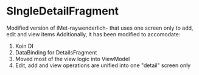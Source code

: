 # SIngleDetailFragment
Modified version of iMet-raywenderlich- that uses one screen only to add, edit and view items
Additionally, it has been modified to accomodate:
  1. Koin DI
  2. DataBinding for DetailsFragment
  3. Moved most of the view logic into ViewModel
  4. Edit, add and view operations are unified into one "detail" screen only
